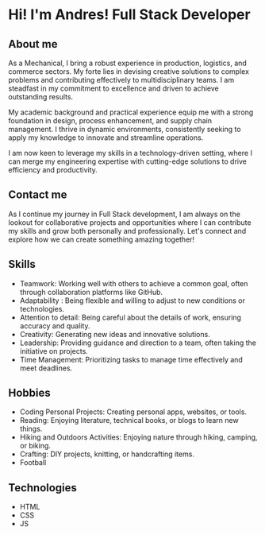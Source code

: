 # Hi! I'm Andres! Full Stack Developer

## About me

As a Mechanical, I bring a robust experience in production, logistics, and commerce sectors. My forte lies in devising creative solutions to complex problems and contributing effectively to multidisciplinary teams. I am steadfast in my commitment to excellence and driven to achieve outstanding results.

My academic background and practical experience equip me with a strong foundation in design, process enhancement, and supply chain management. I thrive in dynamic environments, consistently seeking to apply my knowledge to innovate and streamline operations.

I am now keen to leverage my skills in a technology-driven setting, where I can merge my engineering expertise with cutting-edge solutions to drive efficiency and productivity.

## Contact me 

As I continue my journey in Full Stack development, I am always on the lookout for collaborative projects and opportunities where I can contribute my skills and grow both personally and professionally. Let's connect and explore how we can create something amazing together!

## Skills
- Teamwork: Working well with others to achieve a common goal, often through collaboration platforms like GitHub.
- Adaptability : Being flexible and willing to adjust to new conditions or technologies.
- Attention to detail: Being careful about the details of work, ensuring accuracy and quality.
- Creativity: Generating new ideas and innovative solutions.
- Leadership: Providing guidance and direction to a team, often taking the initiative on projects.
- Time Management: Prioritizing tasks to manage time effectively and meet deadlines.

## Hobbies

- Coding Personal Projects: Creating personal apps, websites, or tools.
- Reading: Enjoying literature, technical books, or blogs to learn new things.
- Hiking and Outdoors Activities: Enjoying nature through hiking, camping, or biking.
- Crafting: DIY projects, knitting, or handcrafting items.
- Football

## Technologies 

-   HTML
-   CSS
-   JS
